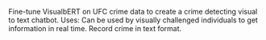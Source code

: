 Fine-tune VisualbERT on UFC crime data to create a crime detecting visual to text chatbot.
Uses:
Can be used by visually challenged individuals to get information in real time.
Record crime in text format.
